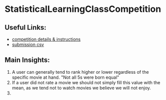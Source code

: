 # StatisticalLearningClassCompetition

## Useful Links:
* [competition details & instructions](https://www.tau.ac.il/~saharon/StatsLearn2018/Competition18.htm)
* [submission csv](https://docs.google.com/forms/u/2/d/e/1FAIpQLSeG2mUVjFlauDddp-UoEWEVSHwlgY_26ajHinSNzulj0VR0KQ/formResponse)

## Main Insights:
1. A user can generally tend to rank higher or lower regardless of the specific movie at hand. "Not all 5s were born equal"
2. If a user did not rate a movie we should not simply fill this value with the mean, as we tend not to watch movies we believe we will not enjoy.
3. 
